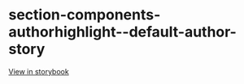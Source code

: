# section-components-authorhighlight--default-author-story

[View in storybook](https://raw.githack.com/Independent-Digital-News-and-Media-Ltd/indy-branch-review/PR-7529-sb/index.html?path=/story/section-components-authorhighlight--default-author-story)